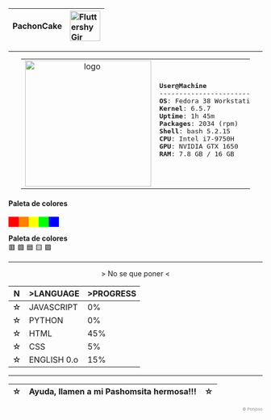 <div align="right">

|PachonCake| <img src="https://github.com/PachonCake/PachonCake/raw/main/shygir1.png" alt="Fluttershy Gir" width="60" height="60"> |
|:--|:--|

</div>
<!--- Ayuda, llamen a dios!!! --->

---
<table style="width: 90%; margin: auto;">
  <tr>
    <td style="width: 30%; text-align: center;">
      <img src="https://github.com/PachonCake/PachonCake/raw/main/shygir1.png" alt="logo" width="250">
    </td>
    <td style="width: 70%; text-align: left;">
      <pre>
<b>User@Machine</b>
-------------------------
<b>OS</b>: Fedora 38 Workstation
<b>Kernel</b>: 6.5.7
<b>Uptime</b>: 1h 45m
<b>Packages</b>: 2034 (rpm)
<b>Shell</b>: bash 5.2.15
<b>CPU</b>: Intel i7-9750H
<b>GPU</b>: NVIDIA GTX 1650
<b>RAM</b>: 7.8 GB / 16 GB
      </pre>
    </td>
  </tr>
</table>

<h4>Paleta de colores</h4>
<div style="display: flex; justify-content: space-between; width: 100px;">
  <div style="background-color: #ff0000; width: 20px; height: 20px;"></div>
  <div style="background-color: #ff7f00; width: 20px; height: 20px;"></div>
  <div style="background-color: #ffff00; width: 20px; height: 20px;"></div>
  <div style="background-color: #00ff00; width: 20px; height: 20px;"></div>
  <div style="background-color: #0000ff; width: 20px; height: 20px;"></div>
</div>

**Paleta de colores**  
🟥 🟩 🟦 🟨 🟪

---

<p align="center">
&gt; No se que poner &lt;
</p> 
<div align="center">
  
|N| &gt;LANGUAGE | &gt;PROGRESS |
|-|:---|:---|
|☆| JAVASCRIPT |0%|
|☆| PYTHON |0%|
|☆| HTML |45%|
|☆| CSS |5%|
|☆| ENGLISH 0.o |15%|

</div> 

---

<div align="center" >
  
  |☆| Ayuda, llamen a mi Pashomsita hermosa!!! |☆|
  |-|:---|:---|
  
</div>
<p align="right" style="color:#888; font-size: 8px;">
&copy; Ponjoso 
</p>
